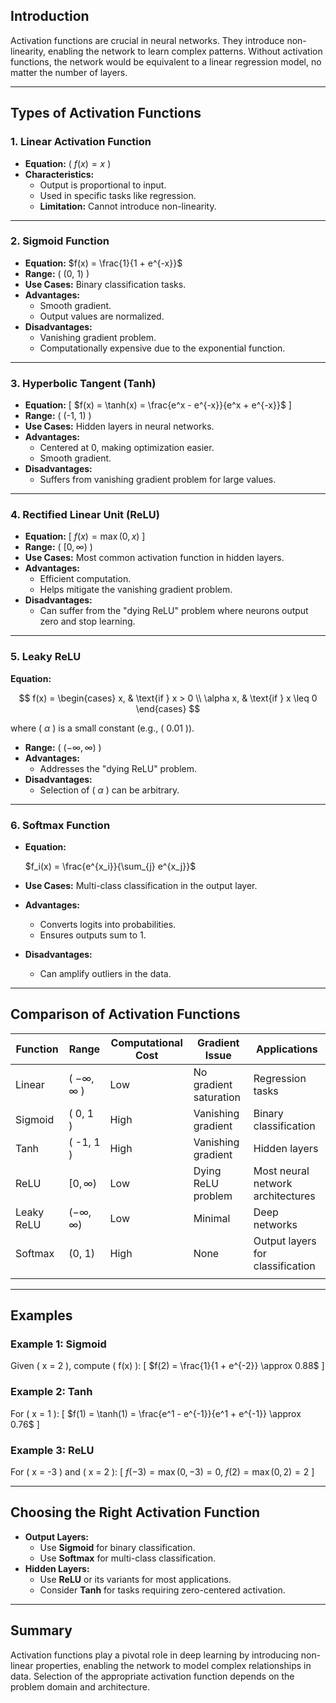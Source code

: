 
## Introduction

Activation functions are crucial in neural networks. They introduce non-linearity, enabling the network to learn complex patterns. Without activation functions, the network would be equivalent to a linear regression model, no matter the number of layers.

---

## Types of Activation Functions

### 1. **Linear Activation Function**

- **Equation:** \( $f(x) = x$ \)
- **Characteristics:**
  - Output is proportional to input.
  - Used in specific tasks like regression.
  - **Limitation:** Cannot introduce non-linearity.
  
---

### 2. **Sigmoid Function**

- **Equation:** 
    $f(x) = \frac{1}{1 + e^{-x}}$
- **Range:** \( (0, 1) \)
- **Use Cases:** Binary classification tasks.
- **Advantages:**
  - Smooth gradient.
  - Output values are normalized.
- **Disadvantages:**
  - Vanishing gradient problem.
  - Computationally expensive due to the exponential function.

---

### 3. **Hyperbolic Tangent (Tanh)**

- **Equation:** 
  \[
  $f(x) = \tanh(x) = \frac{e^x - e^{-x}}{e^x + e^{-x}}$
  \]
- **Range:** \( (-1, 1) \)
- **Use Cases:** Hidden layers in neural networks.
- **Advantages:**
  - Centered at 0, making optimization easier.
  - Smooth gradient.
- **Disadvantages:**
  - Suffers from vanishing gradient problem for large values.

---

### 4. **Rectified Linear Unit (ReLU)**

- **Equation:** 
  \[
  $f(x) = \max(0, x)$
  \]
- **Range:** \( $[0, \infty)$ \)
- **Use Cases:** Most common activation function in hidden layers.
- **Advantages:**
  - Efficient computation.
  - Helps mitigate the vanishing gradient problem.
- **Disadvantages:**
  - Can suffer from the "dying ReLU" problem where neurons output zero and stop learning.

---

### 5. **Leaky ReLU**

**Equation:**

$$
f(x) = 
\begin{cases} 
x, & \text{if } x > 0 \\
\alpha x, & \text{if } x \leq 0
\end{cases}
$$

where \( $\alpha$ \) is a small constant (e.g., \( 0.01 \)).

- **Range:** \( ($-\infty, \infty$) \)
- **Advantages:**
  - Addresses the "dying ReLU" problem.
- **Disadvantages:**
  - Selection of \( $\alpha$ \) can be arbitrary.

---

### 6. **Softmax Function**

- **Equation:** 
  
  $f_i(x) = \frac{e^{x_i}}{\sum_{j} e^{x_j}}$
  
- **Use Cases:** Multi-class classification in the output layer.
- **Advantages:**
  - Converts logits into probabilities.
  - Ensures outputs sum to 1.
- **Disadvantages:**
  - Can amplify outliers in the data.

---

## Comparison of Activation Functions

| **Function** | **Range**               | **Computational Cost** | **Gradient Issue**     | **Applications**                  |
| ------------ | ----------------------- | ---------------------- | ---------------------- | --------------------------------- |
| Linear       | \( $-\infty, \infty$ \) | Low                    | No gradient saturation | Regression tasks                  |
| Sigmoid      | \( 0, 1 \)              | High                   | Vanishing gradient     | Binary classification             |
| Tanh         | \( -1, 1 \)             | High                   | Vanishing gradient     | Hidden layers                     |
| ReLU         | $[0, \infty)$           | Low                    | Dying ReLU problem     | Most neural network architectures |
| Leaky ReLU   | ($-\infty, \infty$)     | Low                    | Minimal                | Deep networks                     |
| Softmax      | (0, 1)                  | High                   | None                   | Output layers for classification  |
|              |                         |                        |                        |                                   |

---

## Examples
### Example 1: Sigmoid
Given \( x = 2 \), compute \( f(x) \):
\[
$f(2) = \frac{1}{1 + e^{-2}} \approx 0.88$
\]

### Example 2: Tanh
For \( x = 1 \):
\[
$f(1) = \tanh(1) = \frac{e^1 - e^{-1}}{e^1 + e^{-1}} \approx 0.76$
\]

### Example 3: ReLU
For \( x = -3 \) and \( x = 2 \):
\[
$f(-3) = \max(0, -3) = 0,\ f(2) = \max(0, 2) = 2$
\]

---

## Choosing the Right Activation Function

- **Output Layers:**
  - Use **Sigmoid** for binary classification.
  - Use **Softmax** for multi-class classification.
- **Hidden Layers:**
  - Use **ReLU** or its variants for most applications.
  - Consider **Tanh** for tasks requiring zero-centered activation.

---

## Summary

Activation functions play a pivotal role in deep learning by introducing non-linear properties, enabling the network to model complex relationships in data. Selection of the appropriate activation function depends on the problem domain and architecture.

